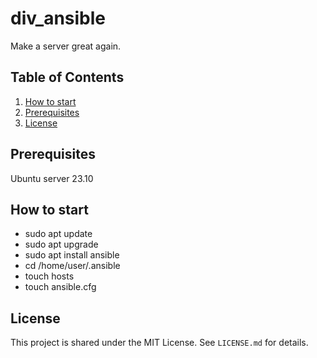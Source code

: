 # div_ansible
Make a server great again.

## Table of Contents
1. [How to start](#how-to-start)
2. [Prerequisites](#prerequisites)
3. [License](#license)

## Prerequisites<!--#prerequisites-->
Ubuntu server 23.10

## How to start<!--#how-to-start-->
- sudo apt update
- sudo apt upgrade
- sudo apt install ansible
- cd /home/user/.ansible
- touch hosts
- touch ansible.cfg

## License<!--#license-->
This project is shared under the MIT License. See `LICENSE.md` for details.
